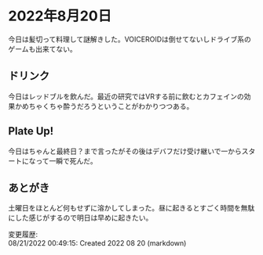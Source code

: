 # 2022年8月20日

今日は髪切って料理して謎解きした。VOICEROIDは倒せてないしドライブ系のゲームも出来てない。

## ドリンク

今日はレッドブルを飲んだ。最近の研究ではVRする前に飲むとカフェインの効果かめちゃくちゃ酔うだろうということがわかりつつある。

## Plate Up!

今日はちゃんと最終日？まで言ったがその後はデバフだけ受け継いで一からスタートになって一瞬で死んだ。

## あとがき

土曜日をほとんど何もせずに溶かしてしまった。昼に起きるとすごく時間を無駄にした感じがするので明日は早めに起きたい。

変更履歴:  
08/21/2022 00:49:15: Created 2022 08 20 (markdown)  
